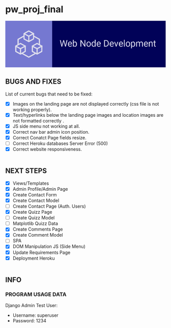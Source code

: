# pw_proj_final

![Web Node Dev Logo](proj2/static/proj2/images/logo_completo.png)

## BUGS AND FIXES

List of current bugs that need to be fixed:

- [x] Images on the landing page are not displayed correctly (css file is not working properly).
- [x] Text/hyperlinks below the landing page images and location images are not formatted correctly .
- [x] JS side menu not working at all.
- [x] Correct nav bar admin icon position.
- [x] Correct Conatct Page fields resize.
- [ ] Correct Heroku databases Server Error (500)
- [x] Correct website responsiveness. <br/><br/>

## NEXT STEPS

- [x] Views/Templates
- [x] Admin Profile/Admin Page
- [x] Create Contact Form
- [x] Create Contact Model
- [ ] Create Contact Page (Auth. Users)
- [x] Create Quizz Page
- [ ] Create Quizz Model
- [ ] Matplotlib Quizz Data
- [x] Create Comments Page
- [x] Create Comment Model
- [ ] SPA
- [x] DOM Manipulation JS (Side Menu)
- [x] Update Requirements Page
- [x] Deployment Heroku <br/><br/>

## INFO

### PROGRAM USAGE DATA

Django Admin Test User:

- Username: superuser
- Password: 1234
